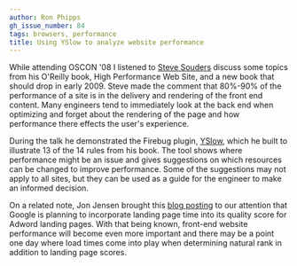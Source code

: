 ```yaml
---
author: Ron Phipps
gh_issue_number: 84
tags: browsers, performance
title: Using YSlow to analyze website performance
---
```


While attending OSCON '08 I listened to [Steve Souders](http://stevesouders.com/) discuss some topics from his O'Reilly book, High Performance Web Site, and a new book that should drop in early 2009. Steve made the comment that 80%-90% of the performance of a site is in the delivery and rendering of the front end content. Many engineers tend to immediately look at the back end when optimizing and forget about the rendering of the page and how performance there effects the user's experience.

During the talk he demonstrated the Firebug plugin, [YSlow](http://developer.yahoo.com/yslow/), which he built to illustrate 13 of the 14 rules from his book. The tool shows where performance might be an issue and gives suggestions on which resources can be changed to improve performance. Some of the suggestions may not apply to all sites, but they can be used as a guide for the engineer to make an informed decision.

On a related note, Jon Jensen brought this [blog posting](http://adwords.blogspot.com/2008/03/landing-page-load-time-will-soon-be.html) to our attention that Google is planning to incorporate landing page time into its quality score for Adword landing pages. With that being known, front-end website performance will become even more important and there may be a point one day where load times come into play when determining natural rank in addition to landing page scores.
